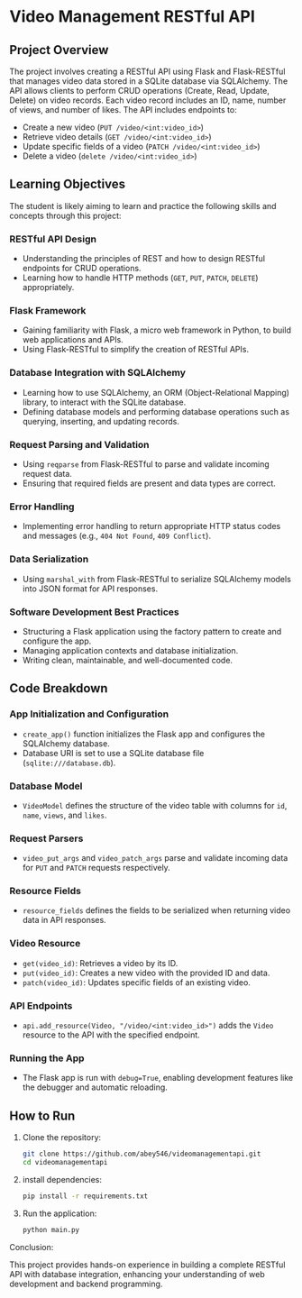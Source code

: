 
# Video Management RESTful API

## Project Overview
The project involves creating a RESTful API using Flask and Flask-RESTful that manages video data stored in a SQLite database via SQLAlchemy. The API allows clients to perform CRUD operations (Create, Read, Update, Delete) on video records. Each video record includes an ID, name, number of views, and number of likes. The API includes endpoints to:
- Create a new video (`PUT /video/<int:video_id>`)
- Retrieve video details (`GET /video/<int:video_id>`)
- Update specific fields of a video (`PATCH /video/<int:video_id>`)
- Delete a video (`delete /video/<int:video_id>`)

## Learning Objectives
The student is likely aiming to learn and practice the following skills and concepts through this project:

### RESTful API Design
- Understanding the principles of REST and how to design RESTful endpoints for CRUD operations.
- Learning how to handle HTTP methods (`GET`, `PUT`, `PATCH`, `DELETE`) appropriately.

### Flask Framework
- Gaining familiarity with Flask, a micro web framework in Python, to build web applications and APIs.
- Using Flask-RESTful to simplify the creation of RESTful APIs.

### Database Integration with SQLAlchemy
- Learning how to use SQLAlchemy, an ORM (Object-Relational Mapping) library, to interact with the SQLite database.
- Defining database models and performing database operations such as querying, inserting, and updating records.

### Request Parsing and Validation
- Using `reqparse` from Flask-RESTful to parse and validate incoming request data.
- Ensuring that required fields are present and data types are correct.

### Error Handling
- Implementing error handling to return appropriate HTTP status codes and messages (e.g., `404 Not Found`, `409 Conflict`).

### Data Serialization
- Using `marshal_with` from Flask-RESTful to serialize SQLAlchemy models into JSON format for API responses.

### Software Development Best Practices
- Structuring a Flask application using the factory pattern to create and configure the app.
- Managing application contexts and database initialization.
- Writing clean, maintainable, and well-documented code.

## Code Breakdown

### App Initialization and Configuration
- `create_app()` function initializes the Flask app and configures the SQLAlchemy database.
- Database URI is set to use a SQLite database file (`sqlite:///database.db`).

### Database Model
- `VideoModel` defines the structure of the video table with columns for `id`, `name`, `views`, and `likes`.

### Request Parsers
- `video_put_args` and `video_patch_args` parse and validate incoming data for `PUT` and `PATCH` requests respectively.

### Resource Fields
- `resource_fields` defines the fields to be serialized when returning video data in API responses.

### Video Resource
- `get(video_id)`: Retrieves a video by its ID.
- `put(video_id)`: Creates a new video with the provided ID and data.
- `patch(video_id)`: Updates specific fields of an existing video.

### API Endpoints
- `api.add_resource(Video, "/video/<int:video_id>")` adds the `Video` resource to the API with the specified endpoint.

### Running the App
- The Flask app is run with `debug=True`, enabling development features like the debugger and automatic reloading.

## How to Run
1. Clone the repository:
   ```sh
   git clone https://github.com/abey546/videomanagementapi.git
   cd videomanagementapi

2. install dependencies:
   ```sh
   pip install -r requirements.txt
3. Run the application:
   ```sh
   python main.py

Conclusion:
 
 This project provides hands-on experience in building a complete RESTful API with database integration, enhancing your understanding of web development and backend programming.
